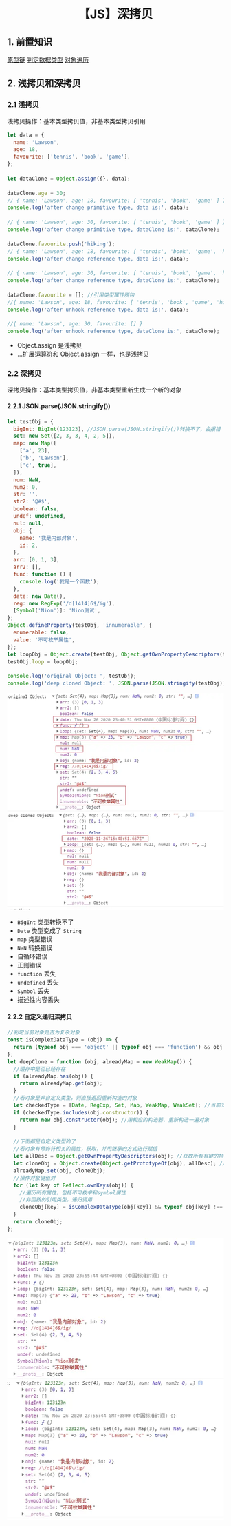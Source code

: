 # <center>【JS】深拷贝</center>

## 1. 前置知识

[原型链](../JS基础/原型链.md)
[判定数据类型](../JS基础/数据类型判定.md)
[对象遍历](./对象的遍历.md)

## 2. 浅拷贝和深拷贝

### 2.1 浅拷贝

浅拷贝操作：基本类型拷贝值，非基本类型拷贝引用

```js
let data = {
  name: 'Lawson',
  age: 18,
  favourite: ['tennis', 'book', 'game'],
};

let dataClone = Object.assign({}, data);

dataClone.age = 30;
// { name: 'Lawson', age: 18, favourite: [ 'tennis', 'book', 'game' ] }
console.log('after change primitive type, data is:', data);

// { name: 'Lawson', age: 30, favourite: [ 'tennis', 'book', 'game' ] }
console.log('after change primitive type, dataClone is:', dataClone);

dataClone.favourite.push('hiking');
// { name: 'Lawson', age: 18, favourite: [ 'tennis', 'book', 'game', 'hiking' ] }
console.log('after change reference type, data is:', data);

// { name: 'Lawson', age: 30, favourite: [ 'tennis', 'book', 'game', 'hiking' ]}
console.log('after change reference type, dataClone is:', dataClone);

dataClone.favourite = []; //引用类型属性脱钩
//{ name: 'Lawson', age: 18, favourite: [ 'tennis', 'book', 'game', 'hiking' ]}
console.log('after unhook reference type, data is:', data);

//{ name: 'Lawson', age: 30, favourite: [] }
console.log('after unhook reference type, dataClone is:', dataClone);
```

- Object.assign 是浅拷贝
- ...扩展运算符和 Object.assign 一样，也是浅拷贝

### 2.2 深拷贝

深拷贝操作：基本类型拷贝值，非基本类型重新生成一个新的对象

#### 2.2.1 JSON.parse(JSON.stringify())

```js
let testObj = {
  bigInt: BigInt(123123), //JSON.parse(JSON.stringify())转换不了，会报错
  set: new Set([2, 3, 3, 4, 2, 5]),
  map: new Map([
    ['a', 23],
    ['b', 'Lawson'],
    ['c', true],
  ]),
  num: NaN,
  num2: 0,
  str: '',
  str2: '@#$',
  boolean: false,
  undef: undefined,
  nul: null,
  obj: {
    name: '我是内部对象',
    id: 2,
  },
  arr: [0, 1, 3],
  arr2: [],
  func: function () {
    console.log('我是一个函数');
  },
  date: new Date(),
  reg: new RegExp('/d[1414]6$/ig'),
  [Symbol('Nion')]: 'Nion测试',
};
Object.defineProperty(testObj, 'innumerable', {
  enumerable: false,
  value: '不可枚举属性',
});
let loopObj = Object.create(testObj, Object.getOwnPropertyDescriptors(testObj));
testObj.loop = loopObj;

console.log('original Object: ', testObj);
console.log('deep cloned Object: ', JSON.parse(JSON.stringify(testObj)));
```

![深拷贝-JSON.parse.png](../../assets/basic/JSON.parse拷贝.png)

- `BigInt` 类型转换不了
- `Date` 类型变成了 `String`
- `map` 类型错误
- `NaN` 转换错误
- 自循环错误
- 正则错误
- `function` 丢失
- `undefined` 丢失
- `Symbol` 丢失
- 描述性内容丢失

#### 2.2.2 自定义递归深拷贝

```js
//判定当前对象是否为复杂对象
const isComplexDataType = (obj) => {
  return (typeof obj === 'object' || typeof obj === 'function') && obj !== null;
};
let deepClone = function (obj, alreadyMap = new WeakMap()) {
  //缓存中是否已经存在
  if (alreadyMap.has(obj)) {
    return alreadyMap.get(obj);
  }
  //若对象是非自定义类型，则直接返回重新构造的对象
  let checkedType = [Date, RegExp, Set, Map, WeakMap, WeakSet]; //当前支持的深拷贝类型，可扩展
  if (checkedType.includes(obj.constructor)) {
    return new obj.constructor(obj); //用相应的构造器，重新构造一遍对象
  }

  //下面都是自定义类型的了
  //若对象有修饰符相关的属性，获取，并用继承的方式进行赋值
  let allDesc = Object.getOwnPropertyDescriptors(obj); //获取所有有键的特性
  let cloneObj = Object.create(Object.getPrototypeOf(obj), allDesc); //继承原型
  alreadyMap.set(obj, cloneObj);
  //操作对象键值对
  for (let key of Reflect.ownKeys(obj)) {
    //遍历所有属性，包括不可枚举和symbol属性
    //非函数的引用类型，递归调用
    cloneObj[key] = isComplexDataType(obj[key]) && typeof obj[key] !== 'function' ? deepClone(obj[key], alreadyMap) : obj[key];
  }
  return cloneObj;
};
```

![深拷贝-自定义递归.png](../../assets/basic/自定义深拷贝.png)
